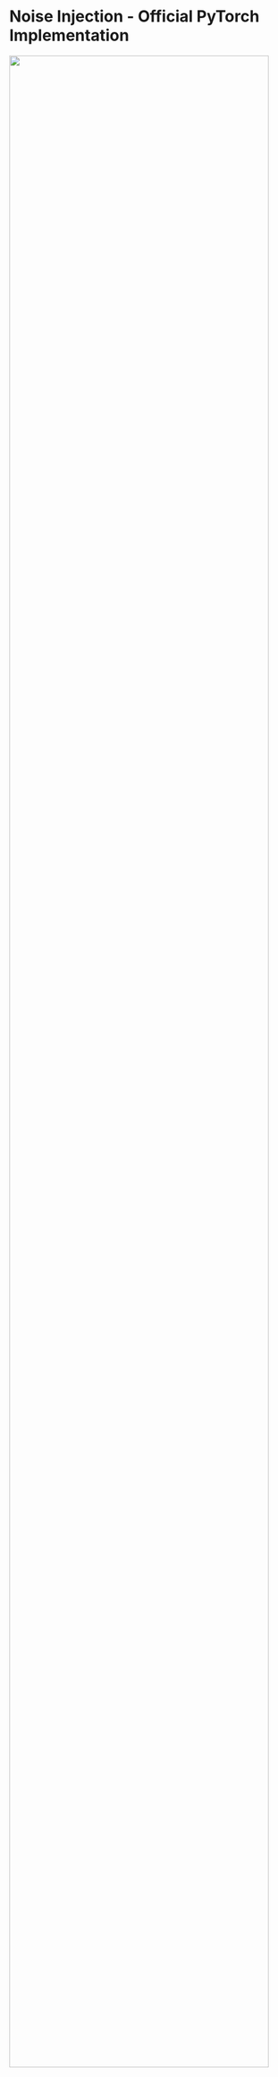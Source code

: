 # Noise Injection - Official PyTorch Implementation

<img src="https://raw.githubusercontent.com/williamyang1991/GP-UNIT/main/doc_images/results.jpg" width="96%" height="96%">
